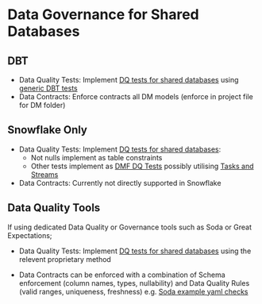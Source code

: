 # Data Governance for Shared Databases

## DBT
- Data Quality Tests: Implement [DQ tests for shared databases](data-quality-tests-shared-databases.md) using [generic DBT tests](data-quality-tests-DBT.md)
- Data Contracts: Enforce contracts all DM models (enforce in project file for DM folder)

## Snowflake Only
- Data Quality Tests: Implement [DQ tests for shared databases](data-quality-tests-shared-databases.md):
    - Not nulls implement as table constraints
    - Other tests implement as [DMF DQ Tests](data-quality-tests-snowflake-only.md) possibly utilising [Tasks and Streams](snowflake-tasks-and-streams-for-data-quality.md)
- Data Contracts: Currently not directly supported in Snowflake

## Data Quality Tools 
If using dedicated  Data Quality or Governance tools such as Soda or Great Expectations;

- Data Quality Tests: Implement  [DQ tests for shared databases](data-quality-tests-shared-databases.md) using the relevent proprietary method

- Data Contracts can be enforced with a combination of Schema enforcement (column names, types, nullability) and Data Quality Rules (valid ranges, uniqueness, freshness) e.g. [Soda example yaml checks](soda-example-yaml.md)

